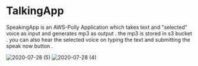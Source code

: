 # TalkingApp

SpeakingApp is an AWS-Polly Application which takes text and "selected" voice as input and generates mp3 as output . the mp3 is stored in s3 bucket . you can also hear the selected voice on typing the text and submitting the speak now button .


![2020-07-28 (5)](https://user-images.githubusercontent.com/48589838/88670194-643bc580-d102-11ea-9e66-11e8529b85b9.png)
![2020-07-28 (4)](https://user-images.githubusercontent.com/48589838/88670202-656cf280-d102-11ea-9528-5a4e82839d7d.png)
